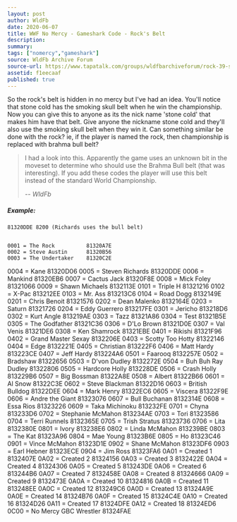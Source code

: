 ```yaml
---
layout: post
author: WldFb
date: 2020-06-07
title: WWF No Mercy - Gameshark Code - Rock's Belt
description:
summary:
tags: ["nomercy","gameshark"]
source: WldFb Archive Forum
source-url: https://www.tapatalk.com/groups/wldfbarchiveforum/rock-39-s-belt-t608.html
assetid: f1eecaaf
published: true
---
```


So the rock's belt is hidden in no mercy but I've had an idea. You'll notice that stone cold has the smoking skull belt when he win the championship. Now you can give this to anyone as its the nick name 'stone cold' that makes him have that belt. Give anyone the nickname stone cold and they'll also use the smoking skull belt when they win it. Can something similar be done with the rock? ie, if the player is named the rock, then championship is replaced with brahma bull belt?

> I had a look into this. Apparently the game uses an unknown bit in the moveset to determine who should use the Brahma Bull belt (that was interesting). If you add these codes the player will use this belt instead of the standard World Championship.
>
> -- <cite>WldFb</cite>

##### Example:

    81320DDE 8200 (Richards uses the bull belt)


    0001 = The Rock          81320A7E
    0002 = Steve Austin      81320B56
    0003 = The Undertaker    81320C2E

0004 = Kane 81320D06
0005 = Steven Richards 81320DDE
0006 = Mankind 81320EB6
0007 = Cactus Jack 81320F8E
0008 = Mick Foley 81321066
0009 = Shawn Michaels 8132113E
0101 = Triple H 81321216
0102 = X-Pac 813212EE
0103 = Mr. Ass 813213C6
0104 = Road Dogg 8132149E
0201 = Chris Benoit 81321576
0202 = Dean Malenko 8132164E
0203 = Saturn 81321726
0204 = Eddy Guerrero 813217FE
0301 = Jericho 813218D6
0302 = Kurt Angle 813219AE
0303 = Tazz 81321A86
0304 = Test 81321B5E
0305 = The Godfather 81321C36
0306 = D'Lo Brown 81321D0E
0307 = Val Venis 81321DE6
0308 = Ken Shamrock 81321EBE
0401 = Rikishi 81321F96
0402 = Grand Master Sexay 8132206E
0403 = Scotty Too Hotty 81322146
0404 = Edge 8132221E
0405 = Christian 813222F6
0406 = Matt Hardy 813223CE
0407 = Jeff Hardy 813224A6
0501 = Faarooq 8132257E
0502 = Bradshaw 81322656
0503 = D'von Dudley 8132272E
0504 = Buh Buh Ray Dudley 81322806
0505 = Hardcore Holly 813228DE
0506 = Crash Holly 813229B6
0507 = Big Bossman 81322A8E
0508 = Albert 81322B66
0601 = Al Snow 81322C3E
0602 = Steve Blackman 81322D16
0603 = British Bulldog 81322DEE
0604 = Mark Henry 81322EC6
0605 = Viscera 81322F9E
0606 = Andre the Giant 81323076
0607 = Bull Buchanan 8132314E
0608 = Essa Rios 81323226
0609 = Taka Michinoku 813232FE
0701 = Chyna 813233D6
0702 = Stephanie McMahon 813234AE
0703 = Tori 81323586
0704 = Terri Runnels 8132365E
0705 = Trish Stratus 81323736
0706 = Lita 8132380E
0801 = Ivory 813238E6
0802 = Linda McMahon 813239BE
0803 = The Kat 81323A96
0804 = Mae Young 81323B6E
0805 = Ho 81323C46
0901 = Vince McMahon 81323D1E
0902 = Shane McMahon 81323DF6
0903 = Earl Hebner 81323ECE
0904 = Jim Ross 81323FA6
0A01 = Created 1 8132407E
0A02 = Created 2 81324156
0A03 = Created 3 8132422E
0A04 = Created 4 81324306
0A05 = Created 5 813243DE
0A06 = Created 6 813244B6
0A07 = Created 7 8132458E
0A08 = Created 8 81324666
0A09 = Created 9 8132473E
0A0A = Created 10 81324816
0A0B = Created 11 813248EE
0A0C = Created 12 813249C6
0A0D = Created 13 81324A9E
0A0E = Created 14 81324B76
0A0F = Created 15 81324C4E
0A10 = Created 16 81324D26
0A11 = Created 17 81324DFE
0A12 = Created 18 81324ED6
0C00 = No Mercy GBC Wrestler 81324FAE
